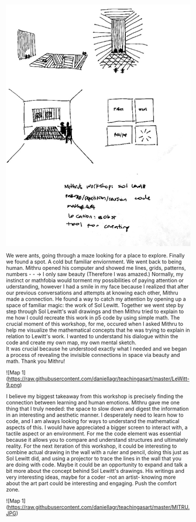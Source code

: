 ![Map 1](https://raw.githubusercontent.com/daniellagr/teachingasart/master/IMG_8916.JPG)



We were ants, going through a maze looking for a place to explore.
Finally we found a spot. A cold but familiar enviornment. 
We went back to being human. Mithru opened his computer and showed me lines, grids, patterns, numbers - - -> I only saw beauty (Therefore I was amazed.)
Normally, my instinct or mathfobia would torment my possibilities of paying attention or uderstanding, however I had a smile in my face because I realized that after our previous conversations and attempts at knowing each other, 
Mithru made a connection. He found a way to catch my attention by opening up a space of familiar magic: the work of Sol Lewitt.
Together we went step by step through Sol Lewitt's wall drawings and then Mithru tried to explain to me how I could recreate this work in p5 code by using simple math.
The crucial moment of this workshop, for me,  occured when I asked Mithru to help me visualize the mathematical concepts that he was trying to explain in relation to Lewitt's work. 
I wanted to understand his dialogue within the code and create my own map, my own mental sketch.  
It was crucial because he understood exactly what I needed and we began a process of revealing the invisible connections in space via
beauty and math. 
Thank you Mithru! 


![Map 1] (https://raw.githubusercontent.com/daniellagr/teachingasart/master/LeWitt-9.png)


I believe my biggest takeaway from this workshop is precisely finding the connection between learning and human emotions. 
Mithru gave me one thing that I truly needed: the space to slow down and digest the information in an interesting and aesthetic manner. I desperately need to learn how to code, and I am always looking for ways to understand the mathematical aspects of this. 
I would have appreciated a bigger screen to interact with, a tactile aspect or an environment.
For me the code element was essential because it allows you to compare and understand structures and ultimately reality.
For the next iteration of this workshop, it could be interesting to combine actual drawing in the wall with a ruler and pencil, doing this just as Sol Lewitt did, and using a projector to trace the lines in the wall that you are doing with code. Maybe it could be an opportunity to expand and talk a bit more about the concept behind Sol Lewitt's drawings. His writings and very interesting ideas, maybe for a coder -not an artist- knowing more about the art part could be interesting and engaging. Push the comfort zone.


![Map 1] (https://raw.githubusercontent.com/daniellagr/teachingasart/master/MITRU.JPG)
